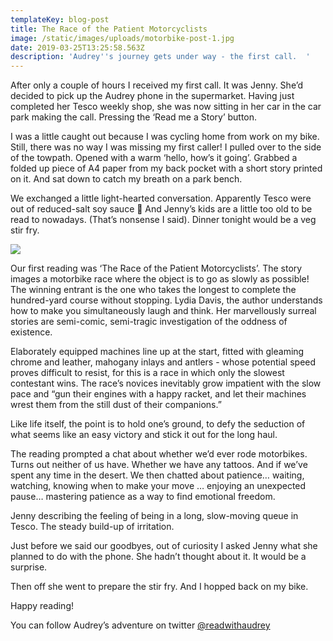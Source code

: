 ```yaml
---
templateKey: blog-post
title: The Race of the Patient Motorcyclists
image: /static/images/uploads/motorbike-post-1.jpg
date: 2019-03-25T13:25:58.563Z
description: 'Audrey''s journey gets under way - the first call.  '
---
```

After only a couple of hours I received my first call. It was Jenny. She’d decided to pick up the Audrey phone in the supermarket. Having just completed her Tesco weekly shop, she was now sitting in her car in the car park making the call. Pressing the ‘Read me a Story’ button. 

I was a little caught out because I was cycling home from work on my bike. Still, there was no way I was missing my first caller! I pulled over to the side of the towpath. Opened with a warm ‘hello, how’s it going’. Grabbed a folded up piece of A4 paper from my back pocket with a short story printed on it. And sat down to catch my breath on a park bench. 

We exchanged a little light-hearted conversation. Apparently Tesco were out of reduced-salt soy sauce  And Jenny’s kids are a little too old to be read to nowadays. (That’s nonsense I said). Dinner tonight would be a veg stir fry. 



![](/images/uploads/motorbike-post-1.jpg)



Our first reading was ‘The Race of the Patient Motorcyclists’. The story images a motorbike race where the object is to go as slowly as possible! The winning entrant is the one who takes the longest to complete the hundred-yard course without stopping. Lydia Davis, the author understands how to make you simultaneously laugh and think. Her marvellously surreal stories are semi-comic, semi-tragic investigation of the oddness of existence. 

Elaborately equipped machines line up at the start, fitted with gleaming chrome and leather, mahogany inlays and antlers - whose potential speed proves difficult to resist, for this is a race in which only the slowest contestant wins. The race’s novices inevitably grow impatient with the slow pace and “gun their engines with a happy racket, and let their machines wrest them from the still dust of their companions.”

Like life itself, the point is to hold one’s ground, to defy the seduction of what seems like an easy victory and stick it out for the long haul.

The reading prompted a chat about whether we’d ever rode motorbikes. Turns out neither of us have. Whether we have any tattoos. And if we’ve spent any time in the desert. We then chatted about patience… waiting, watching, knowing when to make your move … enjoying an unexpected pause… mastering patience as a way to find emotional freedom. 

Jenny describing the feeling of being in a long, slow-moving queue in Tesco. The steady build-up of irritation. 

Just before we said our goodbyes, out of curiosity I asked Jenny what she planned to do with the phone.  She hadn’t thought about it. It would be a surprise.  

Then off she went to prepare the stir fry. And I hopped back on my bike.

Happy reading!

You can follow Audrey’s adventure on twitter [@readwithaudrey](https://twitter.com/readwithaudrey)
